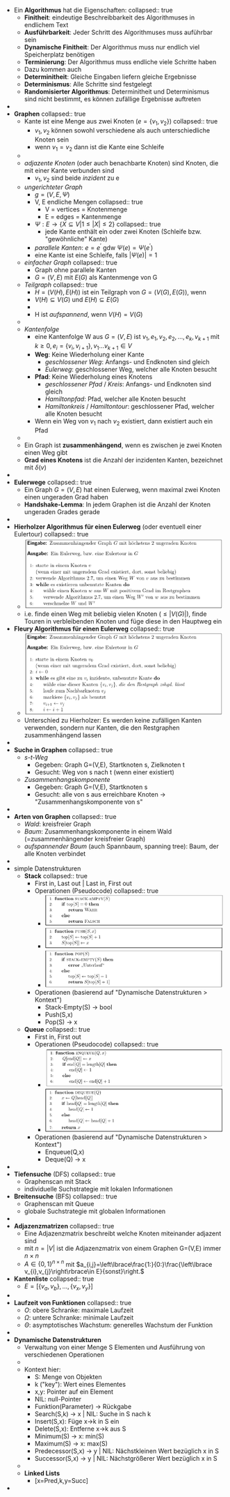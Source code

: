 - Ein **Algorithmus** hat die Eigenschaften:
  collapsed:: true
	- **Finitheit**: eindeutige Beschreibbarkeit des Algorithmuses in endlichem Text
	- **Ausführbarkeit**: Jeder Schritt des Algorithmuses muss auführbar sein
	- **Dynamische Finitheit**: Der Algorithmus muss nur endlich viel Speicherplatz benötigen
	- **Terminierung**: Der Algorithmus muss endliche viele Schritte haben
	- Dazu kommen auch
	- **Determinitheit**: Gleiche Eingaben liefern gleiche Ergebnisse
	- **Determinismus**: Alle Schritte sind festgelegt
	- **Randomisierter Algorithmus**: Determinitheit und Determinismus sind nicht bestimmt, es können zufällige Ergebnisse auftreten
-
- **Graphen**
  collapsed:: true
	- Kante ist eine Menge aus zwei Knoten ($e=\left\lbrace v_1,v_2\right\rbrace$)
	  collapsed:: true
		- $v_1,v_2$ können sowohl verschiedene als auch unterschiedliche Knoten sein
		- wenn $v_1=v_2$ dann ist die Kante eine Schleife
	-
	- *adjazente Knoten* (oder auch benachbarte Knoten) sind Knoten, die mit einer Kante verbunden sind
		- $v_1,v_2$ sind beide *inzident* zu e
	- *ungerichteter Graph*
		- $g=\left(V,E,\Psi\right)$
		- V, E endliche Mengen
		  collapsed:: true
			- V = vertices = Knotenmenge
			- E = edges = Kantenmenge
		- $\Psi:E\rightarrow\left\lbrace X\subseteq V|1\leq\left|X\right|\leq2\right\rbrace$
		  collapsed:: true
			- jede Kante enthält ein oder zwei Knoten (Schleife bzw. "gewöhnliche" Kante)
		- *parallele Kanten*: $e=e^{\prime}$ gdw $\Psi\left(e\right)=\Psi\left(e^{\prime}\right)$
		- eine Kante ist eine Schleife, falls $\left|\Psi\left(e\right)\right|=1$
	- *einfacher Graph*
	  collapsed:: true
		- Graph ohne parallele Kanten
		- $G=\left(V,E\right)$ mit $E\left(G\right)$ als Kantenmenge von G
	- *Teilgraph*
	  collapsed:: true
		- $H=\left(V\left(H\right),E\left(H\right)\right)$ ist ein Teilgraph von $G=\left(V\left(G\right),E\left(G\right)\right)$, wenn
		- $V\left(H\right)\subseteq V\left(G\right)$ und $E\left(H\right)\subseteq E\left(G\right)$
		-
		- H ist *aufspannend*, wenn $V\left(H\right)=V\left(G\right)$
	-
	- *Kantenfolge*
		- eine Kantenfolge W aus $G=\left(V,E\right)$ ist $v_1,e_1,v_2,e_2,...,e_{k},v_{k+1}$ mit $k\geq0,e_{i}=\left\lbrace v_{i},v_{i+1}\right\rbrace,v_1...v_{k+1}\in V$
		- **Weg**: Keine Wiederholung einer Kante
			- *geschlossener Weg*: Anfangs- und Endknoten sind gleich
			- *Eulerweg*: geschlossener Weg, welcher alle Knoten besucht
		- **Pfad**: Keine Wiederholung eines Knotens
			- *geschlossener Pfad* / *Kreis*: Anfangs- und Endknoten sind gleich
			- *Hamiltonpfad*: Pfad, welcher alle Knoten besucht
			- *Hamiltonkreis* / *Hamiltontour*: geschlossener Pfad, welcher alle Knoten besucht
		- Wenn ein Weg von $v_1$ nach $v_2$ existiert, dann existiert auch ein Pfad
	-
	- Ein Graph ist **zusammenhängend**, wenn es zwischen je zwei Knoten einen Weg gibt
	- **Grad eines Knotens** ist die Anzahl der inzidenten Kanten, bezeichnet mit $\delta\left(v\right)$
-
- **Eulerwege**
  collapsed:: true
	- Ein Graph $G=\left(V,E\right)$ hat einen Eulerweg, wenn maximal zwei Knoten einen ungeraden Grad haben
	- **Handshake-Lemma**: In jedem Graphen ist die Anzahl der Knoten ungeraden Grades gerade
-
- **Hierholzer Algorithmus für einen Eulerweg** (oder eventuell einer Eulertour)
  collapsed:: true
	- ![image.png](../assets/image_1738592416575_0.png)
	- i.e. finde einen Weg mit beliebig vielen Knoten ($\leq\left|V\left(G\right)\right|$), finde Touren in verbleibenden Knoten und füge diese in den Hauptweg ein
- **Fleury Algorithmus für einen Eulerweg**
  collapsed:: true
	- ![image.png](../assets/image_1738592688690_0.png)
	- Unterschied zu Hierholzer: Es werden keine zufälligen Kanten verwenden, sondern nur Kanten, die den Restgraphen zusammenhängend lassen
-
- **Suche in Graphen**
  collapsed:: true
	- *s-t-Weg*
		- Gegeben: Graph G=(V,E), Startknoten s, Zielknoten t
		- Gesucht: Weg von s nach t (wenn einer existiert)
	- *Zusammenhangskomponente*
		- Gegeben: Graph G=(V,E), Startknoten s
		- Gesucht: alle von s aus erreichbare Knoten -> "Zusammenhangskomponente von s"
-
- **Arten von Graphen**
  collapsed:: true
	- *Wald*: kreisfreier Graph
	- *Baum*: Zusammenhangskomponente in einem Wald (=zusammenhängender kreisfreier Graph)
	- *aufspannender Baum* (auch Spannbaum, spanning tree): Baum, der alle Knoten verbindet
-
- simple Datenstrukturen
	- **Stack**
	  collapsed:: true
		- First in, Last out | Last in, First out
		- Operationen (Pseudocode)
		  collapsed:: true
			- ![image.png](../assets/image_1738606718229_0.png)
			- ![image.png](../assets/image_1738606731571_0.png)
			- ![image.png](../assets/image_1738606740309_0.png)
		- Operationen (basierend auf "Dynamische Datenstrukturen > Kontext")
			- Stack-Empty(S) -> bool
			- Push(S,x)
			- Pop(S) -> x
	- **Queue**
	  collapsed:: true
		- First in, First out
		- Operationen (Pseudocode)
		  collapsed:: true
			- ![image.png](../assets/image_1738606602813_0.png)
			- ![image.png](../assets/image_1738606615621_0.png)
		- Operationen (basierend auf "Dynamische Datenstrukturen > Kontext")
			- Enqueue(Q,x)
			- Deque(Q) -> x
-
- **Tiefensuche** (DFS)
  collapsed:: true
	- Graphenscan mit Stack
	- individuelle Suchstrategie mit lokalen Informationen
- **Breitensuche** (BFS)
  collapsed:: true
	- Graphenscan mit Queue
	- globale Suchstrategie mit globalen Informationen
-
- **Adjazenzmatrizen**
  collapsed:: true
	- Eine Adjazenzmatrix beschreibt welche Knoten miteinander adjazent sind
	- mit $n=\left|V\right|$ ist die Adjazenzmatrix von einem Graphen G=(V,E) immer $n\times n$
	- $A\in\left\lbrace0,1\right\rbrace^{n\times n}$ mit $a_{i,j}=\left\lbrace\frac{1:}{0:}\frac{\left\lbrace v_{i},v_{j}\right\rbrace\in E}{sonst}\right.$
- **Kantenliste**
  collapsed:: true
	- $E=\left\lbrack\left\lbrace v_{a},v_{b}\right\rbrace,...,\left\lbrace v_{x},v_{y}\right\rbrace\right\rbrack$
-
- **Laufzeit von Funktionen**
  collapsed:: true
	- $O$: obere Schranke: maximale Laufzeit
	- $\Omega$: untere Schranke: minimale Laufzeit
	- $\Theta$: asymptotisches Wachstum: generelles Wachstum der Funktion
-
- **Dynamische Datenstrukturen**
	- Verwaltung von einer Menge S Elementen und Ausführung von verschiedenen Operationen
	-
	- Kontext hier:
		- S: Menge von Objekten
		- k ("key"): Wert eines Elementes
		- x,y: Pointer auf ein Element
		- NIL: null-Pointer
		- Funktion(Parameter) -> Rückgabe
		- Search(S,k) -> x | NIL: Suche in S nach k
		- Insert(S,x): Füge x->k in S ein
		- Delete(S,x): Entferne x->k aus S
		- Minimum(S) -> x: min(S)
		- Maximum(S) -> x: max(S)
		- Predecessor(S,x) -> y | NIL: Nächstkleinen Wert bezüglich x in S
		- Successor(S,x) -> y | NIL: Nächstgrößerer Wert bezüglich x in S
	-
	- **Linked Lists**
		- [x=Pred,k,y=Succ]
-